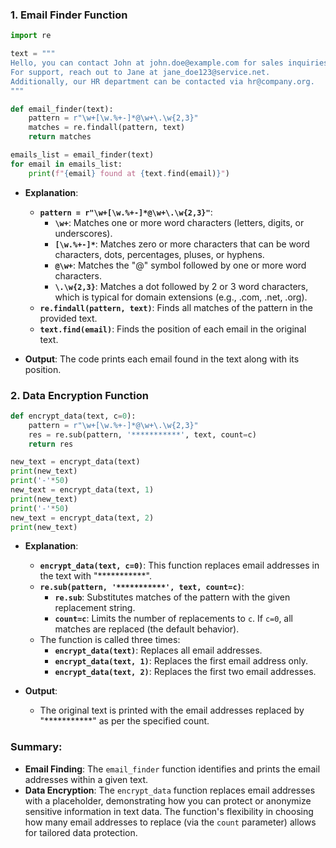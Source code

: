 
### 1. Email Finder Function

```python
import re

text = """
Hello, you can contact John at john.doe@example.com for sales inquiries.
For support, reach out to Jane at jane_doe123@service.net.
Additionally, our HR department can be contacted via hr@company.org.
"""

def email_finder(text):
    pattern = r"\w+[\w.%+-]*@\w+\.\w{2,3}"
    matches = re.findall(pattern, text)
    return matches

emails_list = email_finder(text)
for email in emails_list:
    print(f"{email} found at {text.find(email)}")
```

- **Explanation**:
  - **`pattern = r"\w+[\w.%+-]*@\w+\.\w{2,3}"`**:
    - **`\w+`**: Matches one or more word characters (letters, digits, or underscores).
    - **`[\w.%+-]*`**: Matches zero or more characters that can be word characters, dots, percentages, pluses, or hyphens.
    - **`@\w+`**: Matches the "@" symbol followed by one or more word characters.
    - **`\.\w{2,3}`**: Matches a dot followed by 2 or 3 word characters, which is typical for domain extensions (e.g., .com, .net, .org).
  - **`re.findall(pattern, text)`**: Finds all matches of the pattern in the provided text.
  - **`text.find(email)`**: Finds the position of each email in the original text.

- **Output**: The code prints each email found in the text along with its position.

### 2. Data Encryption Function

```python
def encrypt_data(text, c=0):
    pattern = r"\w+[\w.%+-]*@\w+\.\w{2,3}"
    res = re.sub(pattern, '***********', text, count=c)
    return res

new_text = encrypt_data(text)
print(new_text)
print('-'*50)
new_text = encrypt_data(text, 1)
print(new_text)
print('-'*50)
new_text = encrypt_data(text, 2)
print(new_text)
```

- **Explanation**:
  - **`encrypt_data(text, c=0)`**: This function replaces email addresses in the text with "***********".
  - **`re.sub(pattern, '***********', text, count=c)`**:
    - **`re.sub`**: Substitutes matches of the pattern with the given replacement string.
    - **`count=c`**: Limits the number of replacements to `c`. If `c=0`, all matches are replaced (the default behavior).
  - The function is called three times:
    - **`encrypt_data(text)`**: Replaces all email addresses.
    - **`encrypt_data(text, 1)`**: Replaces the first email address only.
    - **`encrypt_data(text, 2)`**: Replaces the first two email addresses.

- **Output**:
  - The original text is printed with the email addresses replaced by "***********" as per the specified count.

### Summary:

- **Email Finding**: The `email_finder` function identifies and prints the email addresses within a given text.
- **Data Encryption**: The `encrypt_data` function replaces email addresses with a placeholder, demonstrating how you can protect or anonymize sensitive information in text data. The function's flexibility in choosing how many email addresses to replace (via the `count` parameter) allows for tailored data protection.